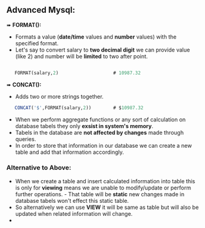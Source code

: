 
## Advanced Mysql:

➠ **FORMAT():**

-  Formats a value (**date/time** values and **number** values) with the specified format.  
-  Let's say to convert salary to **two decimal digit** we can provide value (like 2) and number will be **limited** to two after point.  
```SQL

   FORMAT(salary,2)                    # 10987.32
```
➠ **CONCAT():**

- Adds two or more strings together.  
``` SQL
   CONCAT('$',FORMAT(salary,2))        # $10987.32
```

- When we perform aggregate functions or any sort of calculation on database tabels they only **exsist in system's memory**.  
- Tabels in the database are **not affected by changes** made through queries.   
- In order to store that information in our database we can create a new table and add that information accordingly.  

### Alternative to Above:

- When we create a table and insert calculated information into table this is only for **viewing** means we are unable to modify/update or perform further operations.  - That table will be **static** new changes made in database tabels won't effect this static table.
- So alternatively we can use **VIEW** it will be same as table but will also be updated when related information will change.   
- 
